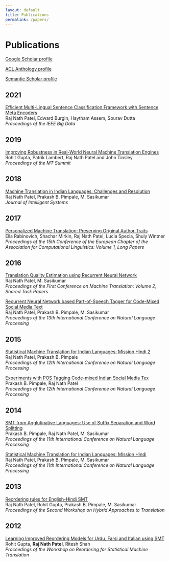 ```yaml
---
layout: default
title: Publications
permalink: /papers/
---
```


# Publications

[Google Scholar profile](https://scholar.google.com/citations?user=tmjg3d0AAAAJ&hl=en)

[ACL Anthology profile](https://aclanthology.org/people/r/raj-nath-patel/)

[Semantic Scholar profile](https://www.semanticscholar.org/author/Raj-Nath-Patel/3457270)

## 2021
[Efficient Multi-Lingual Sentence Classification Framework with Sentence Meta Encoders]()  
Raj Nath Patel, Edward Burgin, Haytham Assem, Sourav Dutta  
*Proceedings of the IEEE Big Data*


## 2019
[Improving Robustness in Real-World Neural Machine Translation Engines]()  
Rohit Gupta, Patrik Lambert, Raj Nath Patel and John Tinsley  
*Proceedings of the MT Summit*


## 2018
[Machine Translation in Indian Languages: Challenges and Resolution]()  
Raj Nath Patel, Prakash B. Pimpale, M. Sasikumar  
*Journal of Intelligent Systems*


## 2017
[Personalized Machine Translation: Preserving Original Author Traits]()  
Ella Rabinovich, Shachar Mirkin, Raj Nath Patel, Lucia Specia, Shuly Wintner  
*Proceedings of the 15th Conference of the European Chapter of the 
Association for Computational Linguistics: Volume 1, Long Papers*


## 2016
[Translation Quality Estimation using Recurrent Neural Network]()  
Raj Nath Patel, M. Sasikumar  
*Proceedings of the First Conference on Machine Translation: Volume 2, Shared Task Papers*

[Recurrent Neural Network based Part-of-Speech Tagger for Code-Mixed Social Media Text]()  
Raj Nath Patel, Prakash B. Pimpale, M. Sasikumar  
*Proceedings of the 13th International Conference on Natural Language Processing*


## 2015
[Statistical Machine Translation for Indian Languages: Mission Hindi 2]()  
Raj Nath Patel, Prakash B. Pimpale  
*Proceedings of the 12th International Conference on Natural Language Processing*

[Experiments with POS Tagging Code-mixed Indian Social Media Tex]()  
Prakash B. Pimpale, Raj Nath Patel  
*Proceedings of the 12th International Conference on Natural Language Processing*


## 2014
[SMT from Agglutinative Languages: Use of Suffix Separation and Word Splitting]()  
Prakash B. Pimpale, Raj Nath Patel, M. Sasikumar  
*Proceedings of the 11th International Conference on Natural Language Processing*

[Statistical Machine Translation for Indian Languages: Mission Hindi]()  
Raj Nath Patel, Prakash B. Pimpale, M. Sasikumar  
*Proceedings of the 11th International Conference on Natural Language Processing*


## 2013
[Reordering rules for English-Hindi SMT]()  
Raj Nath Patel, Rohit Gupta, Prakash B. Pimpale, M. Sasikumar  
*Proceedings of the Second Workshop on Hybrid Approaches to Translation*

## 2012
[Learning Improved Reordering Models for Urdu, Farsi and Italian using SMT]()  
Rohit Gupta, **Raj Nath Patel**, Ritesh Shah  
*Proceedings of the Workshop on Reordering for Statistical Machine Translation*
